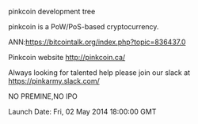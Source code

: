 
pinkcoin development tree

pinkcoin is a PoW/PoS-based cryptocurrency.

ANN:https://bitcointalk.org/index.php?topic=836437.0

Pinkcoin website http://pinkcoin.ca/

Always looking for talented help please join our slack at https://pinkarmy.slack.com/

NO PREMINE,NO IPO

Launch Date: Fri, 02 May 2014 18:00:00 GMT

